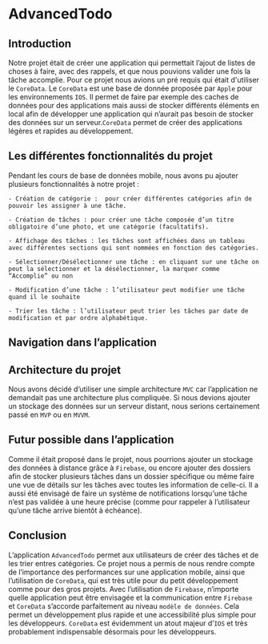# AdvancedTodo

## Introduction

Notre projet était de créer une application qui permettait l’ajout de listes de choses à faire, avec des rappels, et que nous pouvions valider une fois la tâche accomplie. Pour ce projet nous avions un pré requis qui était d'utiliser le `CoreData`. Le `CoreData` est une base de donnée proposée par `Apple` pour les environnements `IOS`. Il permet de faire par exemple des caches de données pour des applications mais aussi de stocker différents éléments en local afin de développer une application qui n’aurait pas besoin de stocker des données sur un serveur.`CoreData` permet de créer des applications légères et rapides au développement.

## Les différentes fonctionnalités du projet

Pendant les cours de base de données mobile, nous avons pu ajouter plusieurs fonctionnalités à notre projet :

	- Création de catégorie :  pour créer différentes catégories afin de pouvoir les assigner à une tâche.

	- Création de tâches : pour créer une tâche composée d’un titre obligatoire d’une photo, et une catégorie (facultatifs).

	- Affichage des tâches : les tâches sont affichées dans un tableau avec différentes sections qui sont nommées en fonction des catégories.

	- Sélectionner/Désélectionner une tâche : en cliquant sur une tâche on peut la sélectionner et la désélectionner, la marquer comme “Accomplie” ou non

	- Modification d’une tâche : l’utilisateur peut modifier une tâche quand il le souhaite

	- Trier les tâche : l’utilisateur peut trier les tâches par date de modification et par ordre alphabétique.


## Navigation dans l’application 

## Architecture du projet 

Nous avons décidé d’utiliser une simple architecture `MVC` car l’application ne demandait pas une architecture plus compliquée. Si nous devions ajouter un stockage des données sur un serveur distant, nous serions certainement passé en `MVP` ou en `MVVM`.

## Futur possible dans l’application

Comme il était proposé dans le projet, nous pourrions ajouter un stockage des données à distance grâce à `Firebase`, ou encore ajouter des dossiers afin de stocker plusieurs tâches dans un dossier spécifique ou même faire une vue de détails sur les tâches avec toutes les information de celle-ci. Il a aussi été envisagé de faire un système de notifications lorsqu'une tâche n’est pas validée à une heure précise (comme pour rappeler à l’utilisateur qu’une tâche arrive bientôt à échéance).

## Conclusion

L’application `AdvancedTodo` permet aux utilisateurs de créer des tâches et de les trier entres catégories. Ce projet nous a permis de nous rendre compte de l’importance des performances sur une application mobile, ainsi que l’utilisation de `CoreData`, qui est très utile pour du petit développement comme pour des gros projets. 
Avec l’utilisation de `Firebase`, n’importe quelle application peut être envisagée et la communication entre `Firebase` et `CoreData` s’accorde parfaitement au niveau `modèle de données`. Cela permet un développement plus rapide et une accessibilité plus simple pour les développeurs. `CoreData` est évidemment un atout majeur d’`IOS` et très probablement indispensable désormais pour les développeurs.
